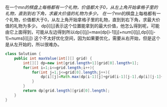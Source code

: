 在一个m*n的棋盘上每格都有一个礼物，价值都大于0，从左上角开始拿格子里的礼物，直到到右下角，求最大价值的礼物为多少。
在一个m*n的棋盘上每格都有一个礼物，价值都大于0，从左上角开始拿格子里的礼物，直到到右下角，求最大价值的礼物为多少。
dp[i][j]表示这个位置能拿到的最大价值，他怎么得到呢，可能由它上面得到，可能从左边得到所以dp[i][j]=max(dp[i-1][j]+num[i][j],dp[i][j-1]+nums[i][j])
这个不太好优化空间，因为如果要优化，需要从右开始，但是这个是从左开始的，所以很难办。
```java
class Solution {
    public int maxValue(int[][] grid) {
        int[][] dp=new int[grid.length+1][grid[0].length+1];
        for(int i=1;i<=grid.length;i++){
            for(int j=1;j<=grid[0].length;j++){
                dp[i][j]=Math.max(dp[i-1][j]+grid[i-1][j-1],dp[i][j-1]+grid[i-1][j-1]);
            }
        }
        return dp[grid.length][grid[0].length];
    }
}
```
